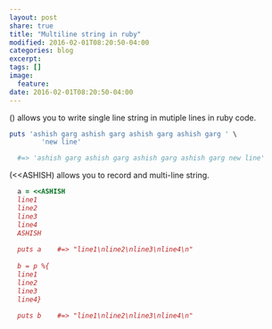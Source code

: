 ```yaml
---
layout: post
share: true
title: "Multiline string in ruby"
modified: 2016-02-01T08:20:50-04:00
categories: blog
excerpt:
tags: []
image:
  feature:
date: 2016-02-01T08:20:50-04:00
---
```


(\) allows you to write single line string in mutiple lines in ruby code.

```ruby
puts 'ashish garg ashish garg ashish garg ashish garg ' \ 
        'new line'

  #=> 'ashish garg ashish garg ashish garg ashish garg new line'
```

(<<ASHISH) allows you to record and multi-line string.

```ruby
  a = <<ASHISH
  line1
  line2
  line3
  line4 
  ASHISH
  
  puts a    #=> "line1\nline2\nline3\nline4\n"
  
  b = p %{ 
  line1
  line2
  line3
  line4} 
  
  puts b    #=> "line1\nline2\nline3\nline4\n"
```
